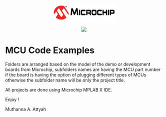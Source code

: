 

<p align="center"><img src="images/microchip_logo.png"></p>

<p align="center"><img src="images/Curiosity_HPC.png"></p>

# MCU Code Examples

Folders are arranged based on the model of the demo or development boards from Microchip, subfolders names are having the MCU part number if the board is having the option of plugging different types of MCUs otherwise the subfolder name will be only the project title.

All projects are done using Microchip MPLAB X IDE.

Enjoy !

Muthanna A. Attyah
